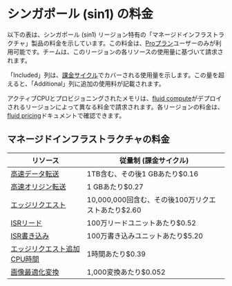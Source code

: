 # シンガポール (sin1) の料金

以下の表は、シンガポール (sin1) リージョン特有の「マネージドインフラストラクチャ」製品の料金を示しています。この料金は、[Proプラン](/docs/plans/pro)ユーザーのみが利用可能です。チームは、このリージョンの各リソースの使用量に基づいて請求されます。

「Included」列は、[課金サイクル](/docs/pricing/understanding-my-invoice#understanding-your-invoice)でカバーされる使用量を示します。この量を超えると、「Additional」列に追加の使用料が記載されます。

アクティブCPUとプロビジョニングされたメモリは、[fluid compute](/docs/fluid-compute)がデプロイされるリージョンによって異なる料金で請求されます。各リージョンの料金は、[fluid pricing](/docs/functions/usage-and-pricing)ドキュメントで確認できます。

## マネージドインフラストラクチャの料金

| リソース | 従量制 (課金サイクル) |
|----------|------------------------|
| [高速データ転送](/docs/pricing/regional-pricing) | 1TB含む、その後1 GBあたり$0.16 |
| [高速オリジン転送](/docs/pricing/regional-pricing) | 1 GBあたり$0.27 |
| [エッジリクエスト](/docs/pricing/regional-pricing) | 10,000,000回含む、その後100万リクエストあたり$2.60 |
| [ISRリード](/docs/data-cache) | 100万リードユニットあたり$0.52 |
| [ISR書き込み](/docs/data-cache) | 100万書き込みユニットあたり$5.20 |
| [エッジリクエスト追加CPU時間](/docs/pricing/regional-pricing) | 1時間あたり$0.39 |
| [画像最適化変換](/docs/image-optimization) | 1,000変換あたり$0.052 |
